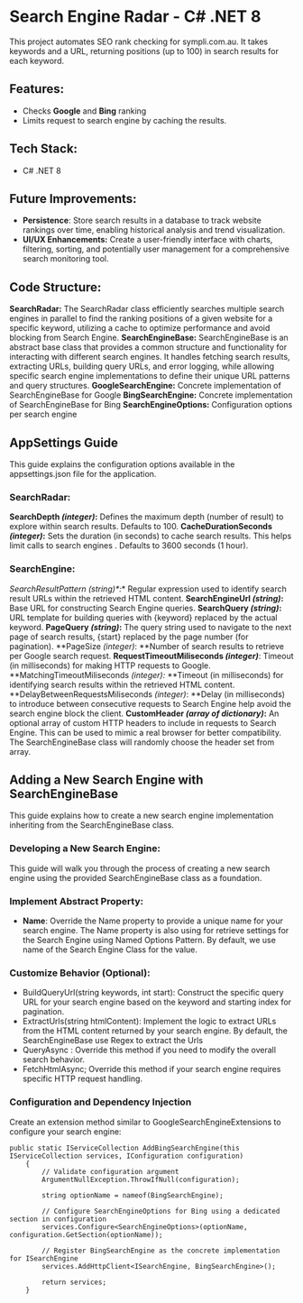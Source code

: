 # Search Engine Radar - C# .NET 8
This project automates SEO rank checking for sympli.com.au. It takes keywords and a URL, returning positions (up to 100) in search results for each keyword.

## Features:

- Checks **Google** and **Bing** ranking
- Limits request to search engine by caching the results.

## Tech Stack:

- C# .NET 8

## Future Improvements:
- **Persistence**: Store search results in a database to track website rankings over time, enabling historical analysis and trend visualization.
- **UI/UX Enhancements:** Create a user-friendly interface with charts, filtering, sorting, and potentially user management for a comprehensive search monitoring tool.

## Code Structure:
**SearchRadar:** The SearchRadar class efficiently searches multiple search engines in parallel to find the ranking positions of a given website for a specific keyword, utilizing a cache to optimize performance and avoid blocking from Search Engine.
**SearchEngineBase:** SearchEngineBase is an abstract base class that provides a common structure and functionality for interacting with different search engines. It handles fetching search results, extracting URLs, building query URLs, and error logging, while allowing specific search engine implementations to define their unique URL patterns and query structures.
**GoogleSearchEngine:** Concrete implementation of SearchEngineBase for Google
**BingSearchEngine:** Concrete implementation of SearchEngineBase for Bing
**SearchEngineOptions:** Configuration options per search engine

## AppSettings Guide
This guide explains the configuration options available in the appsettings.json file for the application.

### SearchRadar:

**SearchDepth *(integer)*:** Defines the maximum depth (number of result) to explore within search results. Defaults to 100.
**CacheDurationSeconds *(integer)*:** Sets the duration (in seconds) to cache search results. This helps limit calls to search engines . Defaults to 3600 seconds (1 hour).

### SearchEngine:

**SearchResultPattern* (string)*:** Regular expression used to identify search result URLs within the retrieved HTML content. 
**SearchEngineUrl *(string)*:** Base URL for constructing Search Engine queries.
**SearchQuery *(string)*:** URL template for building queries with {keyword} replaced by the actual keyword.
**PageQuery *(string)*:** The query string used to navigate to the next page of search results, {start} replaced by the page number (for pagination).
**PageSize *(integer)*: **Number of search results to retrieve per Google search request.
**RequestTimeoutMiliseconds *(integer)***: Timeout (in milliseconds) for making HTTP requests to Google.
**MatchingTimeoutMiliseconds *(integer):* **Timeout (in milliseconds) for identifying search results within the retrieved HTML content.
**DelayBetweenRequestsMiliseconds *(integer)*: **Delay (in milliseconds) to introduce between consecutive requests to Search Engine help avoid the search engine block the client.
**CustomHeader *(array of dictionary)*:** An optional array of custom HTTP headers to include in requests to Search Engine. This can be used to mimic a real browser for better compatibility. The SearchEngineBase class will randomly choose the header set from array.

## Adding a New Search Engine with SearchEngineBase
This guide explains how to create a new search engine implementation inheriting from the SearchEngineBase class.
### Developing a New Search Engine:
This guide will walk you through the process of creating a new search engine using the provided SearchEngineBase class as a foundation.
### Implement Abstract Property:
- **Name**: Override the Name property to provide a unique name for your search engine. The Name property is also using for retrieve settings for the Search Engine using Named Options Pattern. By default, we use name of the Search Engine Class for the value.

### Customize Behavior (Optional):
- BuildQueryUrl(string keywords, int start): Construct the specific query URL for your search engine based on the keyword and starting index for pagination.
- ExtractUrls(string htmlContent): Implement the logic to extract URLs from the HTML content returned by your search engine. By default, the SearchEngineBase use Regex to extract the Urls
- QueryAsync : Override this method if you need to modify the overall search behavior.
- FetchHtmlAsync; Override this method if your search engine requires specific HTTP request handling.

### Configuration and Dependency Injection
Create an extension method similar to GoogleSearchEngineExtensions to configure your search engine:

    public static IServiceCollection AddBingSearchEngine(this IServiceCollection services, IConfiguration configuration)
        {
            // Validate configuration argument
            ArgumentNullException.ThrowIfNull(configuration);        
    
            string optionName = nameof(BingSearchEngine);
    
            // Configure SearchEngineOptions for Bing using a dedicated section in configuration
            services.Configure<SearchEngineOptions>(optionName, configuration.GetSection(optionName));
    
            // Register BingSearchEngine as the concrete implementation for ISearchEngine
            services.AddHttpClient<ISearchEngine, BingSearchEngine>();
    
            return services;
        }
